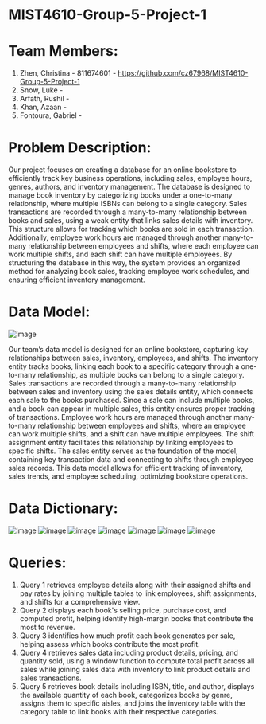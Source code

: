 # MIST4610-Group-5-Project-1
# Team Members: 
1. Zhen, Christina - 811674601 - https://github.com/cz67968/MIST4610-Group-5-Project-1
2. Snow, Luke -
3. Arfath, Rushil -
4. Khan, Azaan -
5. Fontoura, Gabriel -

# Problem Description: 
Our project focuses on creating a database for an online bookstore to efficiently track key business operations, including sales, employee hours, genres, authors, and inventory management. The database is designed to manage book inventory by categorizing books under a one-to-many relationship, where multiple ISBNs can belong to a single category. Sales transactions are recorded through a many-to-many relationship between books and sales, using a weak entity that links sales details with inventory. This structure allows for tracking which books are sold in each transaction. Additionally, employee work hours are managed through another many-to-many relationship between employees and shifts, where each employee can work multiple shifts, and each shift can have multiple employees. By structuring the database in this way, the system provides an organized method for analyzing book sales, tracking employee work schedules, and ensuring efficient inventory management.
# Data Model: 
![image](https://github.com/user-attachments/assets/0ea972b7-c4b5-4603-aed1-3760d04fb12c)

Our team’s data model is designed for an online bookstore, capturing key relationships between sales, inventory, employees, and shifts. The inventory entity tracks books, linking each book to a specific category through a one-to-many relationship, as multiple books can belong to a single category. Sales transactions are recorded through a many-to-many relationship between sales and inventory using the sales details entity, which connects each sale to the books purchased. Since a sale can include multiple books, and a book can appear in multiple sales, this entity ensures proper tracking of transactions. Employee work hours are managed through another many-to-many relationship between employees and shifts, where an employee can work multiple shifts, and a shift can have multiple employees. The shift assignment entity facilitates this relationship by linking employees to specific shifts. The sales entity serves as the foundation of the model, containing key transaction data and connecting to shifts through employee sales records. This data model allows for efficient tracking of inventory, sales trends, and employee scheduling, optimizing bookstore operations.
# Data Dictionary: 
![image](https://github.com/user-attachments/assets/7c2671ee-c530-4922-bbdc-157854272f8f)
![image](https://github.com/user-attachments/assets/094aeadc-79fe-46b9-a02d-d8f1f3eb9127)
![image](https://github.com/user-attachments/assets/12fed416-d2bd-4f37-ba00-c5ccfadae4f6)
![image](https://github.com/user-attachments/assets/a2cc3d2f-5b10-4722-a4db-b6f0f17d87c1)
![image](https://github.com/user-attachments/assets/d991d994-3ba6-4bb0-9104-485ceb5a9d0a)
![image](https://github.com/user-attachments/assets/f02bc27e-2835-4e27-94aa-4747da52d601)
![image](https://github.com/user-attachments/assets/6791fb3c-3551-4586-bed8-679594dd89e9)
# Queries: 
1. Query 1 retrieves employee details along with their assigned shifts and pay rates by joining multiple tables to link employees, shift assignments, and shifts for a comprehensive view.
2. Query 2 displays each book's selling price, purchase cost, and computed profit, helping identify high-margin books that contribute the most to revenue.
3. Query 3 identifies how much profit each book generates per sale, helping assess which books contribute the most profit.
4. Query 4 retrieves sales data including product details, pricing, and quantity sold, using a window function to compute total profit across all sales while joining sales data with inventory to link product details and sales transactions.
5. Query 5 retrieves book details including ISBN, title, and author, displays the available quantity of each book, categorizes books by genre, assigns them to specific aisles, and joins the inventory table with the category table to link books with their respective categories.









